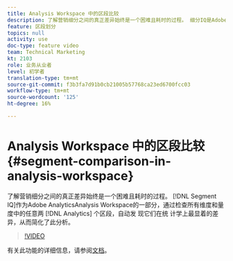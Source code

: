 ```yaml
---
title: Analysis Workspace 中的区段比较
description: 了解营销细分之间的真正差异始终是一个困难且耗时的过程。 细分IQ是Adobe Analytics的Analysis Workspace的一部分，它通过检查所有维度和指标中的任意两个Analytics细分来自动发现它们在统计上最显着的差异，从而简化了此分析。
feature: 区段划分
topics: null
activity: use
doc-type: feature video
team: Technical Marketing
kt: 2103
role: 业务从业者
level: 初学者
translation-type: tm+mt
source-git-commit: f3b3fa7d91b0cb21005b57768ca23ed6700fcc03
workflow-type: tm+mt
source-wordcount: '125'
ht-degree: 16%

---
```



# Analysis Workspace 中的区段比较 {#segment-comparison-in-analysis-workspace}

了解营销细分之间的真正差异始终是一个困难且耗时的过程。 [!DNL Segment IQ]作为Adobe AnalyticsAnalysis Workspace的一部分，通过检查所有维度和量度中的任意两 [!DNL Analytics]  个区段，自动发  现它们在统  计学上最显着的差异，从而简化了此分析。

>[!VIDEO](https://video.tv.adobe.com/v/23976/?quality=12)

有关此功能的详细信息，请参阅[文档](https://marketing.adobe.com/resources/help/zh_CN/analytics/analysis-workspace/segment-comparison.html)。
